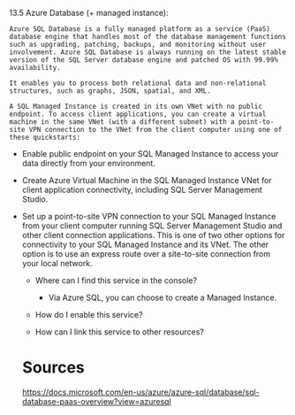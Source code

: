 
13.5 Azure Database (+ managed instance):

    Azure SQL Database is a fully managed platform as a service (PaaS) database engine that handles most of the database management functions such as upgrading, patching, backups, and monitoring without user involvement. Azure SQL Database is always running on the latest stable version of the SQL Server database engine and patched OS with 99.99% availability.

    It enables you to process both relational data and non-relational structures, such as graphs, JSON, spatial, and XML.

    A SQL Managed Instance is created in its own VNet with no public endpoint. To access client applications, you can create a virtual machine in the same VNet (with a different subnet) with a point-to-site VPN connection to the VNet from the client computer using one of these quickstarts:

- Enable public endpoint on your SQL Managed Instance to access your data directly from your environment.
- Create Azure Virtual Machine in the SQL Managed Instance VNet for client application connectivity, including SQL Server Management Studio.
- Set up a point-to-site VPN connection to your SQL Managed Instance from your client computer running SQL Server Management Studio and other client connection applications. This is one of two other options for connectivity to your SQL Managed Instance and its VNet. The other option is to use an express route over a site-to-site connection from your local network.

    -   Where can I find this service in the console?

        -   Via Azure SQL, you can choose to create a Managed Instance.  

    -   How do I enable this service?


    -   How can I link this service to other resources?


    # Sources

    https://docs.microsoft.com/en-us/azure/azure-sql/database/sql-database-paas-overview?view=azuresql
